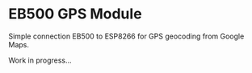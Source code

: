 EB500 GPS Module
================

Simple connection EB500 to ESP8266 for GPS geocoding from Google Maps.

Work in progress...
